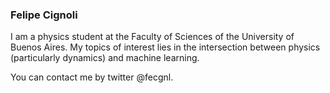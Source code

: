 ### Felipe Cignoli

<!--
**fcignoli/fcignoli** is a ✨ _special_ ✨ repository because its `README.md` (this file) appears on your GitHub profile.

Here are some ideas to get you started:

- 🔭 I’m currently working on ...
- 🌱 I’m currently learning ...
- 👯 I’m looking to collaborate on ...
- 🤔 I’m looking for help with ...
- 💬 Ask me about ...
- 📫 How to reach me: ...
- 😄 Pronouns: ...
- ⚡ Fun fact: ...
-->
I am a physics student at the Faculty of Sciences of the University of Buenos Aires. My topics of interest lies in the intersection between physics (particularly dynamics) and machine learning.

<!--My CV can be downloaded from here [cv_cignoli_felipe_2022.pdf](https://github.com/fcignoli/fcignoli/files/7629562/cv_cignoli_felipe_2021.pdf). -->

You can contact me by twitter @fecgnl.


